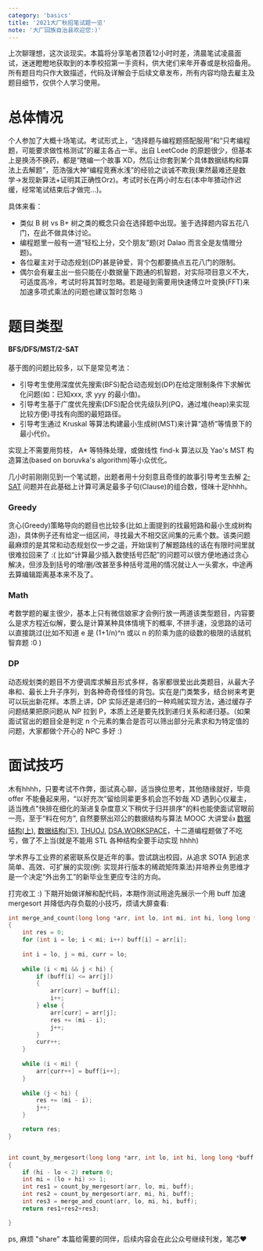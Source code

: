 ```yaml
---
category: 'basics'
title: '2021大厂秋招笔试题一览'
note: '大厂回族自治县欢迎您:)'
---
```


上次聊理想，这次谈现实。本篇将分享笔者顶着12小时时差，清晨笔试凌晨面试，迷迷瞪瞪地获取到的本季校招第一手资料，供大佬们来年开春或是秋招备用。所有题目均只作大致描述，代码及详解会于后续文章发布，所有内容均隐去雇主及题目细节，仅供个人学习使用。

# 总体情况

个人参加了大概十场笔试。考试形式上，“选择题与编程题搭配服用”和“只考编程题，可能要求做性格测试”的雇主各占一半。出自 LeetCode 的原题很少，但基本上是换汤不换药，都是“瞎编一个故事 XD，然后让你套到某个具体数据结构和算法上去解题”，范浩强大神“编程竞赛水浅”的经验之谈诚不欺我(果然最难还是数学->发现新算法+证明其正确性Orz)。考试时长在两小时左右(本中年猹动作迟缓，经常笔试结束后才做完...)。

具体来看：
+ 类似 B 树 vs B+ 树之类的概念只会在选择题中出现。鉴于选择题内容五花八门，在此不做具体讨论。
+ 编程题里一般有一道“轻松上分，交个朋友”题(对 Dalao 而言全是友情赠分题)。
+ 各位雇主对于动态规划(DP)甚是钟爱，背个包都要搞点五花八门的限制。
+ 偶尔会有雇主出一些只能在小数据量下跑通的机智题，对实际项目意义不大，可适度高冷，考试时将其暂时忽略。若是碰到需要用快速傅立叶变换(FFT)来加速多项式乘法的问题也建议暂时忽略 :)

# 题目类型

#### BFS/DFS/MST/2-SAT

基于图的问题比较多，以下是常见考法：
+ 引导考生使用深度优先搜索(BFS)配合动态规划(DP)在给定限制条件下求解优化问题(如：已知xxx, 求 yyy 的最小值)。
+ 引导考生基于广度优先搜索(DFS)配合优先级队列(PQ，通过堆(heap)来实现比较方便)寻找有向图的最短路径。
+ 引导考生通过 Kruskal 等算法构建最小生成树(MST)来计算“造桥”等情景下的最小代价。

实现上不需要用剪枝， A* 等特殊处理，或做线性 find-k 算法以及 Yao's MST 构造算法(based on boruvka's algorithm)等小众优化。

几小时前刚刚见到一个笔试题，出题者用十分刻意且奇怪的故事引导考生去解 [2-SAT](https://en.wikipedia.org/wiki/2-satisfiability "2-SAT") 问题并在此基础上计算可满足最多子句(Clause)的组合数，怪味十足hhhh。

### Greedy

贪心(Greedy)策略导向的题目也比较多(比如上面提到的找最短路和最小生成树构造)，具体例子还有给定一组区间，寻找最大不相交区间集的元素个数。该类问题最麻烦的是其常和动态规划仅一步之遥，开始误判了解题路线的话在有限时间里就很难拉回来了 :( 比如“计算最少插入数使括号匹配”的问题可以很方便地通过贪心解决，但涉及到括号的增/删/改甚至多种括号混用的情况就让人一头雾水，中途再去算编辑距离基本来不及了。

### Math

考数学题的雇主很少，基本上只有微信娘家才会例行放一两道该类型题目，内容要么是求方程近似解，要么是计算某种具体情境下的概率, 不拼手速，没思路的话可以直接跳过(比如不知道 e 是 (1+1/n)^n 或以 n 的阶乘为底的级数的极限的话就机智弃题 :0 )

### DP

动态规划类的题目不方便调库求解且形式多样，各家都很爱出此类题目，从最大子串和、最长上升子序列，到各种奇奇怪怪的背包。实在是门类繁多，结合树来考更可以玩出新花样。本质上讲，DP 实际还是递归的一种鸡贼实现方法，通过缓存子问题结果把原问题从 NP 拉到 P，本质上还是要先找到递归关系和递归基。（如果面试官出的题目全是判定 n 个元素的集合是否可以筛出部分元素求和为特定值的问题，大家都做个开心的 NPC 多好 :)

# 面试技巧

木有hhhh，只要考试不作弊，面试真心聊，适当换位思考，其他随缘就好，毕竟 offer 不能叠起来用，“以好充次”留给同辈更多机会岂不妙哉 XD 遇到心仪雇主，适当拽点"快排在细化的渐进复杂度意义下稍优于归并排序"的料也能使面试官眼前一亮，至于“料在何方", 自然要祭出邓公的数据结构与算法 MOOC 大讲堂👍 [数据结构(上)](https://next.xuetangx.com/course/THU08091000384), [数据结构(下)](https://next.xuetangx.com/course/THU08091002048), [THUOJ](https://dsa.cs.tsinghua.edu.cn/oj/), [DSA.WORKSPACE](https://github.com/pmixer/dsa.workspace)，十二道编程题做了不吃亏，做了不上当(就是不能用 STL 各种结构全要手动实现 hhhh)

学术界与工业界的紧密联系仅是近年的事。尝试跳出校园，从追求 SOTA 到追求简单、高效、可扩展的实现(例: 实现并行版本的稀疏矩阵乘法)并培养业务思维才是一个决定“外出务工”的新毕业生更应专注的方向。

打完收工 :) 下期开始做详解和配代码，本期作测试用途先展示一个用 buff 加速 mergesort 并降低内存负载的小技巧，烦请大屏查看:

```cpp
int merge_and_count(long long *arr, int lo, int mi, int hi, long long *buff)
{
    int res = 0;
    for (int i = lo; i < mi; i++) buff[i] = arr[i];
    
    int i = lo, j = mi, curr = lo;
    
    while (i < mi && j < hi) {
        if (buff[i] <= arr[j])
        {
            arr[curr] = buff[i];
            i++;
        } else {
            arr[curr] = arr[j];
            res += (mi - i);
            j++;
        }
        curr++;
    }
    
    while (i < mi) {
        arr[curr++] = buff[i++];
    }
    
    while (j < hi) {
        res += (mi - i);
        j++;
    }

    return res;
}


int count_by_mergesort(long long *arr, int lo, int hi, long long *buff)
{
    if (hi - lo < 2) return 0;
    int mi = (lo + hi) >> 1;
    int res1 = count_by_mergesort(arr, lo, mi, buff);
    int res2 = count_by_mergesort(arr, mi, hi, buff);
    int res3 = merge_and_count(arr, lo, mi, hi, buff);
    return res1+res2+res3;

}
```

ps, 麻烦 "share" 本篇给需要的同伴，后续内容会在此公众号继续刊发，笔芯♥️
